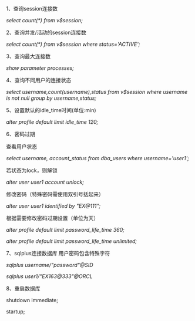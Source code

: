 1、查询session连接数

_select count\(\*\) from v$session;_

2、查询并发/活动的session连接数

_select count\(\*\) from v$session where status='ACTIVE';_

3、查询最大连接数

_show parameter processes;_

4、查询不同用户的连接状态

_select username,count\(username\),status from v$session where username is not null group by username,status;_

5、设置默认的idle\_time时间\(单位:min\)

_alter profile default limit idle\_time 120;_

6、密码过期

查看用户状态

_select username, account\_status from dba\_users where username='user1';_

若状态为lock，则解锁

_alter user user1 account unlock;_

修改密码（特殊密码需使用双引号括起来）

_alter user user1 identified by "EX@111";_

根据需要修改密码过期设置（单位为天）

_alter profile default limit  password\_life\_time 360;_

_alter profile default limit  password\_life\_time unlimited;_

7、sqlplus连接数据库 用户密码包含特殊字符

_sqlplus username/\"password\"@SID_

_sqlplus user1/\"EX163@333\"@ORCL_

8、重启数据库

shutdown immediate;

startup;

